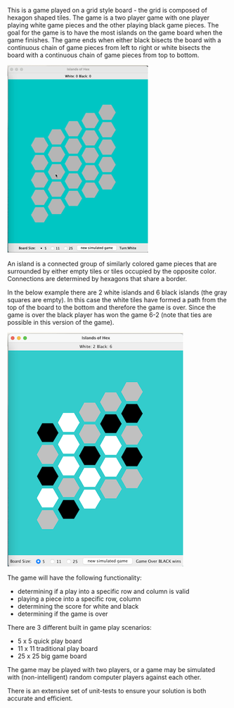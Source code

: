 This is a game played on a grid style board - the grid is composed of hexagon shaped tiles. The game is a two player game with one player playing white game pieces and the other playing black game pieces. The goal for the game is to have the most islands on the game board when the game finishes. The game ends when either black bisects the board with a continuous chain of game pieces from left to right or white bisects the board with a continuous chain of game pieces from top to bottom.

![sample game play](a_res/output.gif)


An island is a connected group of similarly colored game pieces that are surrounded by either empty tiles or tiles occupied by the opposite color. Connections are determined by hexagons that share a border.

In the below example there are 2 white islands and 6 black islands (the gray squares are empty). In this case the white tiles have formed a path from the top of the board to the bottom and therefore the game is over. Since the game is over the black player has won the game 6-2 (note that ties are possible in this version of the game).

![example game board](a_res/example_board.png)

The game will have the following functionality:

- determining if a play into a specific row and column is valid
- playing a piece into a specific row, column
- determining the score for white and black
- determining if the game is over

There are 3 different built in game play scenarios:

- 5 x 5 quick play board
- 11 x 11 traditional play board
- 25 x 25 big game board

The game may be played with two players, or a game may be simulated with (non-intelligent) random computer players against each other.

There is an extensive set of unit-tests to ensure your solution is both accurate and efficient.
